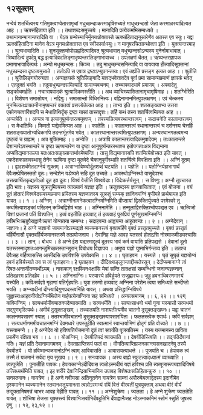 ## १२सूक्तम्
नन्वेवं शतर्चित्वस्य गतिमुक्त्वाप्येतासामृचां मधुच्छन्दाःकस्मादृषिरुच्यते माधुच्छन्दसो जेता कस्मान्नस्यादित्यत आह ।। ऋक्संहिताया इति ।। तथाशब्दःसमुच्चये । मानादिति प्रत्येकमभिसम्बध्यते । तथामानान्मानान्तरादिति वा । येऽत्र ग्रन्थेस्माभिर्मुनयःप्रोक्तास्ते ऋक्संहिताद्यनुसारेणैव अतस्त एव स्युः। यद्वा ऋक्संहितादिना मानेन येऽत्र मुनयःप्रोक्तास्त एव स्वीकार्याःस्युः। न मानुषरचितग्रन्थोक्ता इति । युक्त्यन्तरमाह ।। श्रुत्यभावादिति ।। शुनसूक्तम्शेपोह्यह्वदित्यादिवत् श्रुत्यभावात् मधुच्छन्दसोऽन्यस्य मुनेर्नामाभावात् । त्रिष्वादित्यं द्रुपदेषु बद्ध इत्यादिवदलिङ्गादृष्यन्तरलिङ्गाभावाच्च । उपलक्षणं चैतत् । ऋष्यन्तरज्ञापक प्रमाणाभावादित्यर्थः। अन्यो मधुच्छन्दसः। किञ्च । तदु माधुच्छन्दसमित्यादि वा वायवाया हीत्यादिसूक्तानां मधुच्छन्दसा दृष्टत्वमुच्यते । ततोऽपि स एवात्र द्रष्टाऽभ्युपगन्तव्यः। एवं तर्ह्यति प्रसङ्ग इत्यत आह ।। श्रुतीति ।। श्रुतिलिङ्गयोरन्यता । अन्यज्ञापकं श्रुतिलिङ्गादि यावद्भवेत्तावदेव पूर्वा प्रमा सामान्यप्रमाणं ज्ञापकं भवेत् । एतदुक्तं भवति । तदुमाधुच्छन्दसमित्यादि सामान्यवचनम् । तच्चापवादभावे प्रमाणम् । अपवादेतु सङ्कोचमर्हति । नचात्रापवादकं श्रुत्यादिकमस्तीति ।। अथ व्याचिख्यासितानामृचामृषिमाह ।। शतर्ग्भिरिति ।। विशेषण समासोयम् । नद्विगुः। समासान्तो विधिरनित्यः। वह्निनामानमित्युपलक्षणम् । एवं चेत्कस्य नूनमित्यतःप्राक्तनीनामृष्यन्तरं वक्तव्यं प्रसज्येतेत्यत आह ।। ताभ्य इति ।। शतसङ्ख्याभ्य उत्तरा एकोनचत्वारिंशदपि स मेधातिथिर्दृक् द्रष्टा यासां तास्तद्दृशः। तर्हि कथं तस्य शतर्चित्वमित्यत आह ।। अन्यत्रेति ।। अन्यत्र गा इत्यानुपूर्व्यन्तरत्वमुक्तम् । तपस्यन्नित्यवस्थान्तरत्वम् । कदाचनेति कालान्तरत्वम् । स मेधातिथिः। किमतो यद्येवमित्यत आह ।। कालेति ।। कालान्तरत्वं स्थानान्तरत्वं च दर्शनस्य चेत्तर्हि शतसङ्ख्यातोभ्यधिकमपि तदन्तर्भूतमेव भवेत् । कालस्थानान्तरत्वमित्युपलक्षणम् । अन्यस्थानगतत्वमन्य दृष्टत्वं च ग्राह्यम् । अत्र युक्तिमाह ।। अन्येति ।। अत्रापि कालान्तरत्वादिकमुपादेयम् । ताःकालान्तरे देशान्तरेऽवस्थान्तरे च दृष्टा ऋष्यन्तरेण वा दृष्टा आनुपूर्व्यन्तरस्थाश्च इतोपगताःअत्र विद्यमाना अप्यविद्यमानकल्पा यतःअतःसङ्ख्यान्तर्भावमेष्यन्ति । तासु विद्यमानास्वपि शतमित्येवोच्यत इति यावत् । एकदेशकालावस्थासु तेनैव ऋषिणा दृष्टा मूलवेदे चैकानुपूर्वीस्थाहि शतर्चित्वे विवक्षिता इति ।। अग्निं दूतम् ।। द्वादशर्चमेतदाग्नेयं सूक्तम् । अत्राग्नाविष्ण्वोर्दूतशब्दं घटयति ।। यज्ञेति ।। यतोग्निर्यज्ञभागार्थं देवैःसम्प्रेषितस्ततो दूतः। सन्देशेन यःप्रेष्यते सहि दूत उच्यते । अत्रस्थोऽग्निस्थो वासुदेवश्च तत्तत्प्रार्थितकृद्यतोऽतो दूत इव दूतः। विश्वं वेत्तीति विश्ववेदाः। विदेःकर्तर्यसुन् । स विष्णुः। अग्नौ तूपचारत इति भावः। यज्ञस्य सुक्रतुमित्यस्य व्याख्यानं यज्ञज्ञ इति । क्रतुशब्दस्य ज्ञानवाचित्वात् । एवं योजना । वयं दूतं होतारं विश्ववेदसमस्यप्रमाण प्रमितस्य यज्ञजातस्य सुक्रतुं सम्यक् ज्ञानिनमग्निं वृणीमहे प्रार्थयामह इति यावत् ।। १ ।।
अग्निम् । अत्राग्नीनामनेकत्वादग्निमग्निमिति वीप्सायां द्विरुक्तिर्युज्यते परमेश्वरे तु कथमित्याशङ्कां परिहरन् कञ्चिद्विशेषं चाह ।। अग्निनामेति ।। तन्मूलाद्विरुक्तिश्चोपपद्यत एव । ऋत्विजो विशां प्रजानां पतिं विश्पतिम् । हव्यं वहतीति हव्यवाट् तं हव्यवाहं पुरुप्रियं पूर्णसुखमग्निमग्निं हवीमभिःऋग्रूपैराह्वानैःऋचां योग्यतया सम्बन्धः। सदाहवन्त आह्वयन्त आहूतवन्तः।। २ ।।
अग्नेदेवान् । जज्ञानः। हे अग्ने जज्ञानो जायमानोऽस्मद्यज्ञे व्यज्यमानस्त्वं वृक्तबर्हिषे वृक्तं प्रस्तृतमुच्यते । वृक्तं प्रस्तृतं बर्हिर्येनासौ वृक्तबर्हिर्यजमानस्तस्मै तत्प्रयोजनाय । देवानिह यज्ञे आवह यतस्त्वं होताऽसि नोस्माकमीड्यश्चासि ।। ३ ।।
तान् । बोधय । हे अग्ने ईश यद्यस्माद्दूत्यं दूतस्य भावं कर्म वायासि प्रतिपद्यसे । देवानां दूतो यतस्तस्मादुशतःआगन्तुमिच्छतस्तान्सुरान् विबोधय विज्ञापय । अमुष्य यज्ञो युष्माभिर्गन्तव्य इति । ततश्च देवैःसह बर्हिष्यासत्सि आसीदसि उपविशसि उपवेक्ष्यसि ।। ४ ।।
घृताहवन । यस्यते । घृतं सुघृतं यज्ञयोग्यं हवनं हविर्यस्यते तव स त्वं घृताहवनः। हे घृताहवन । दीदिवःयङ्लुगन्ताद्दीव्यतेरसुन् । देदीप्यमानाग्ने त्वं रिषतःअन्तर्णीतण्यर्थोऽयम् । नाशकान् रक्षस्विनःरक्षांसि येषां सन्ति तान्रक्षसां सम्बन्धिनो जनान्यज्ञघ्नान् प्रतिदहस्म प्रतिदहैव ।। ५ ।।
अग्निनाग्निः। यस्यास्ये हविर्हूयते सजुह्वास्यः। जुहु हवनाधिवरणमास्यं यस्येति । कविःसर्वज्ञो गृहाणां पतिर्गृहपतिः। युवा तरुणो हव्यवाट् अग्निना परेशेन त्वया समिध्यते सन्दीप्तो भवति । अग्न्यादीनां दीप्त्यादिगुणप्रदस्त्वमिति यावत् । अथवा प्रसिद्धाग्निविषये जुह्वास्यःआहवनीयोऽग्निर्मथितेन गार्हपत्येनाग्निना सह समिध्यते । अन्यत्समानम् ।। ६, २२ ।।
१२ग्
कविमग्निम् । सत्यधर्मामीवचातनपदेव्याख्याति । सत्यधर्मेति ।। सत्याःसाधवो धर्मा गुणा यस्यासौ सत्यधर्मा सद्गुणभृदित्यर्थः। अमीवं दुसूक्तङ्खम् । तच्चातयति नाशयतीत्यमीव चातनो दुसूक्तङ्खघ्नः। यद्वा चातनं कालनमपसारणं स्यात् । ततश्चामीवचातनो दुसूक्तङ्खस्यापसारयिता । फलतस्त्वेक एवार्थः। कविं सर्वज्ञम् । सत्यधर्माणममीवचातनमग्निं देवमध्वरे उपस्तुहीति स्वात्मानं स्वान्तर्यामिणं होतृगं प्रति वोच्यते ।। ७ ।।
यस्त्वामग्ने ।। हे अग्नेदेव यो हविष्यतिर्यजमानो दूतं त्वां सपर्यति पूजयतिस्म । यस्य यजमानस्य प्राविता प्रकर्षेण रक्षिता भव ।। ८ ।।
योअग्निम् । देववीतिपदं व्याख्याति ।। देववीतिस्त्विति ।। तद्गतिर्देवानां गतिः। यज्ञं प्रति देवानामागमनम् । देवताप्राप्तिरूपं फलं वा । वीगतिव्याप्तिप्रजनकान्त्यसनखादनेषु तस्यै देववीतये । यो हविष्मान्यजमानोऽग्निं त्वाम् आविवासति । आवासयत्याधत्ते ।। पूजयति च । हेपावक त्वं तस्मै तं यजमानं सर्वदा मृय सुखय ।। ९ ।।
सनःपावक । अस्य बाह्ये स्फुटत्वादध्यात्मं व्याख्याति । त्वत्पूजेति । पुनातीति पावकः। हेपावकाग्नेऽदीदिवःस त्वन्नोऽस्मदीयं यज्ञं हविश्च प्रति त्वत्पूजारूपयज्ञादिविषये तत्सिध्यर्थमिति यावत् । इह शरीरे देवानिन्द्रियाभिमानिन उपावह विशेषतःसन्निहितान्कुरु ।। १० ।।
सनस्तवानः। गायत्रेण । हे अग्ने नवीयसा अतिनूतनेन गायत्रेण साम्नां अपौरुषेयत्वाद्वेदस्य इदानीमेव दृश्यमानेन व्यज्यमानेन स्तवानःस्तूयमानःस त्वन्नोऽस्मभ्यं रयिं वित्तं वीरवतीं पुत्रयुक्ताम् अथवा वीरं वीर्यं तद्युक्तामिषमन्नं चाभर आवह देहीति यावत् ।। ११ ।।
अग्नेशुक्रेण । ज्वलता । हे अग्ने शुक्रेण ज्वलतेति यावत् । शोचिषा तेजसा युक्तस्त्वं विश्वाभिःसर्वाभिर्देवहूतिभि र्देवाह्वानैःसह नोऽस्माकमिमं स्तोमं स्तुतिं जुषस्व वृणु ।। १२, २३,१२ ।।
